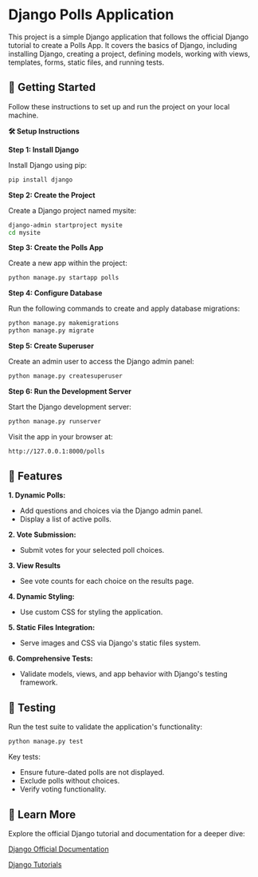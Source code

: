 # Django Polls Application
This project is a simple Django application that follows the official Django tutorial to create a Polls App. It covers the basics of Django, including installing Django, creating a project, defining models, working with views, templates, forms, static files, and running tests.

## 🚀 Getting Started

Follow these instructions to set up and run the project on your local machine.

**🛠️ Setup Instructions**

**Step 1: Install Django**

Install Django using pip:

```bash
pip install django
```

**Step 2: Create the Project**

Create a Django project named mysite:

```bash
django-admin startproject mysite
cd mysite
```

**Step 3: Create the Polls App**

Create a new app within the project:

```bash
python manage.py startapp polls
```

**Step 4: Configure Database**

Run the following commands to create and apply database migrations:

```bash
python manage.py makemigrations
python manage.py migrate
```

**Step 5: Create Superuser**

Create an admin user to access the Django admin panel:

```bash
python manage.py createsuperuser
```

**Step 6: Run the Development Server**

Start the Django development server:

```bash
python manage.py runserver
```

Visit the app in your browser at:

```bash
http://127.0.0.1:8000/polls
```

## 🌟 Features

**1. Dynamic Polls:**

- Add questions and choices via the Django admin panel.
- Display a list of active polls.

**2. Vote Submission:**

- Submit votes for your selected poll choices.

**3. View Results**

- See vote counts for each choice on the results page.

**4. Dynamic Styling:**

- Use custom CSS for styling the application.

**5. Static Files Integration:**

- Serve images and CSS via Django's static files system.

**6. Comprehensive Tests:**

- Validate models, views, and app behavior with Django's testing framework.

## 🧪 Testing

Run the test suite to validate the application's functionality:

```bash
python manage.py test
```

Key tests:

- Ensure future-dated polls are not displayed.
- Exclude polls without choices.
- Verify voting functionality.

## 📖 Learn More

Explore the official Django tutorial and documentation for a deeper dive:

[Django Official Documentation](https://docs.djangoproject.com/en/5.1/intro/tutorial01/)

[Django Tutorials](https://docs.djangoproject.com/en/5.1/intro/tutorial01/)
